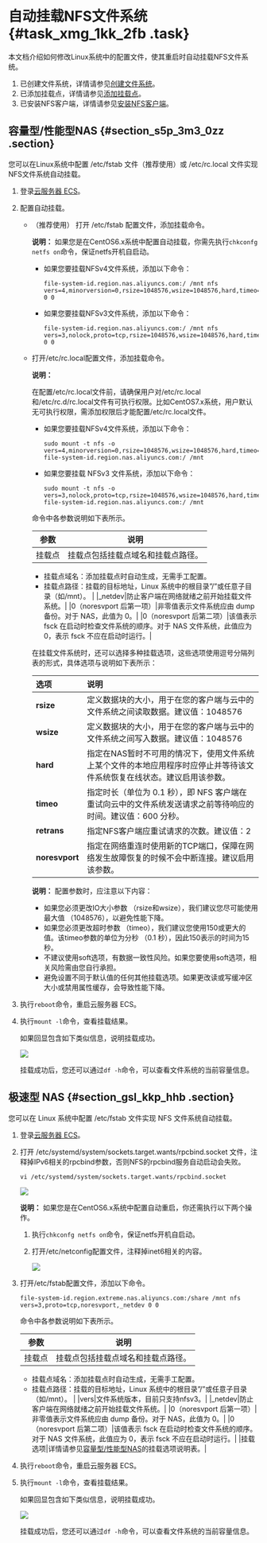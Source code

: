 # 自动挂载NFS文件系统 {#task_xmg_1kk_2fb .task}

本文档介绍如何修改Linux系统中的配置文件，使其重启时自动挂载NFS文件系统。

1.  已创建文件系统，详情请参见[创建文件系统](cn.zh-CN/控制台用户指南/管理文件系统.md#section_5jo_0kj_jn5)。
2.  已添加挂载点，详情请参见[添加挂载点](cn.zh-CN/控制台用户指南/管理挂载点.md#section_6xi_a3u_zkq)。
3.  已安装NFS客户端，详情请参见[安装NFS客户端](cn.zh-CN/控制台用户指南/挂载文件系统/手动挂载NFS文件系统.md#section_kvj_d02_szj)。

## 容量型/性能型NAS {#section_s5p_3m3_0zz .section}

您可以在Linux系统中配置 /etc/fstab 文件（推荐使用）或 /etc/rc.local 文件实现NFS文件系统自动挂载。

1.  登录[云服务器 ECS](https://ecs.console.aliyun.com/)。
2.  配置自动挂载。
    -   （推荐使用） 打开 /etc/fstab 配置文件，添加挂载命令。

        **说明：** 如果您是在CentOS6.x系统中配置自动挂载，你需先执行`chkconfg netfs on`命令，保证netfs开机自启动。

        -   如果您要挂载NFSv4文件系统，添加以下命令：

            ``` {#codeblock_h4f_oyv_rqa}
            file-system-id.region.nas.aliyuncs.com:/ /mnt nfs vers=4,minorversion=0,rsize=1048576,wsize=1048576,hard,timeo=600,retrans=2,_netdev,noresvport 0 0
            ```

        -   如果您要挂载NFSv3文件系统，添加以下命令：

            ``` {#codeblock_8c4_lp7_3qy}
            file-system-id.region.nas.aliyuncs.com:/ /mnt nfs vers=3,nolock,proto=tcp,rsize=1048576,wsize=1048576,hard,timeo=600,retrans=2,_netdev,noresvport 0 0
            ```

    -   打开/etc/rc.local配置文件，添加挂载命令。

        **说明：** 

        在配置/etc/rc.local文件前，请确保用户对/etc/rc.local和/etc/rc.d/rc.local文件有可执行权限。比如CentOS7.x系统，用户默认无可执行权限，需添加权限后才能配置/etc/rc.local文件。

        -   如果您要挂载NFSv4文件系统，添加以下命令：

            ``` {#codeblock_3n0_a3u_f6q}
            sudo mount -t nfs -o vers=4,minorversion=0,rsize=1048576,wsize=1048576,hard,timeo=600,retrans=2,_netdev,noresvport file-system-id.region.nas.aliyuncs.com:/ /mnt
            ```

        -   如果您要挂载 NFSv3 文件系统，添加以下命令：

            ``` {#codeblock_ycw_chq_glo}
            sudo mount -t nfs -o vers=3,nolock,proto=tcp,rsize=1048576,wsize=1048576,hard,timeo=600,retrans=2,noresvport file-system-id.region.nas.aliyuncs.com:/ /mnt
            ```

        命令中各参数说明如下表所示。

        |参数|说明|
        |--|--|
        |挂载点| 挂载点包括挂载点域名和挂载点路径。

        -   挂载点域名：添加挂载点时自动生成，无需手工配置。
        -   挂载点路径：挂载的目标地址，Linux 系统中的根目录”/”或任意子目录（如/mnt）。
 |
        |\_netdev|防止客户端在网络就绪之前开始挂载文件系统。|
        |0（noresvport 后第一项）|非零值表示文件系统应由 dump 备份。对于 NAS，此值为 0。|
        |0（noresvport 后第二项）|该值表示 fsck 在启动时检查文件系统的顺序。对于 NAS 文件系统，此值应为 0，表示 fsck 不应在启动时运行。|

        在挂载文件系统时，还可以选择多种挂载选项，这些选项使用逗号分隔列表的形式，具体选项与说明如下表所示：

        |选项|说明|
        |:-|:-|
        |**rsize**|定义数据块的大小，用于在您的客户端与云中的文件系统之间读取数据。建议值：1048576|
        |**wsize**|定义数据块的大小，用于在您的客户端与云中的文件系统之间写入数据。建议值：1048576|
        |**hard**|指定在NAS暂时不可用的情况下，使用文件系统上某个文件的本地应用程序时应停止并等待该文件系统恢复在线状态。建议启用该参数。|
        |**timeo**|指定时长（单位为 0.1 秒），即 NFS 客户端在重试向云中的文件系统发送请求之前等待响应的时间。建议值：600 分秒。|
        |**retrans**|指定NFS客户端应重试请求的次数。建议值：2|
        |**noresvport**|指定在网络重连时使用新的TCP端口，保障在网络发生故障恢复的时候不会中断连接。建议启用该参数。|

        **说明：** 配置参数时，应注意以下内容：

        -   如果您必须更改IO大小参数 （rsize和wsize），我们建议您尽可能使用最大值 （1048576），以避免性能下降。
        -   如果您必须更改超时参数 （timeo），我们建议您使用150或更大的值。该timeo参数的单位为分秒 （0.1 秒），因此150表示的时间为15秒。
        -   不建议使用soft选项，有数据一致性风险。如果您要使用soft选项，相关风险需由您自行承担。
        -   避免设置不同于默认值的任何其他挂载选项。如果更改读或写缓冲区大小或禁用属性缓存，会导致性能下降。
3.  执行`reboot`命令，重启云服务器 ECS。
4.  执行`mount -l`命令，查看挂载结果。

    如果回显包含如下类似信息，说明挂载成功。

    ![](http://static-aliyun-doc.oss-cn-hangzhou.aliyuncs.com/assets/img/21207/156274750549539_zh-CN.png)

    挂载成功后，您还可以通过`df -h`命令，可以查看文件系统的当前容量信息。


## 极速型 NAS {#section_gsl_kkp_hhb .section}

您可以在 Linux 系统中配置 /etc/fstab 文件实现 NFS 文件系统自动挂载。

1.  登录[云服务器 ECS](https://ecs.console.aliyun.com/)。
2.  打开 /etc/systemd/system/sockets.target.wants/rpcbind.socket 文件，注释掉IPv6相关的rpcbind参数，否则NFS的rpcbind服务自动启动会失败。

    ``` {#codeblock_28k_a5e_p20}
    vi /etc/systemd/system/sockets.target.wants/rpcbind.socket
    ```

    ![](http://static-aliyun-doc.oss-cn-hangzhou.aliyuncs.com/assets/img/21506/156274750651186_zh-CN.png)

    **说明：** 如果您是在CentOS6.x系统中配置自动重启，你还需执行以下两个操作。

    1.  执行`chkconfg netfs on`命令，保证netfs开机自启动。
    2.  打开/etc/netconfig配置文件，注释掉inet6相关的内容。

        ![](http://static-aliyun-doc.oss-cn-hangzhou.aliyuncs.com/assets/img/21506/156274750651194_zh-CN.png)

3.  打开/etc/fstab配置文件，添加以下命令。

    ``` {#codeblock_1ou_448_9aw}
    file-system-id.region.extreme.nas.aliyuncs.com:/share /mnt nfs vers=3,proto=tcp,noresvport,_netdev 0 0
    ```

    命令中各参数说明如下表所示。

    |参数|说明|
    |--|--|
    |挂载点| 挂载点包括挂载点域名和挂载点路径。

    -   挂载点域名：添加挂载点时自动生成，无需手工配置。
    -   挂载点路径：挂载的目标地址，Linux 系统中的根目录”/”或任意子目录（如/mnt）。
 |
    |vers|文件系统版本，目前只支持nfsv3。|
    |\_netdev|防止客户端在网络就绪之前开始挂载文件系统。|
    |0（noresvport 后第一项）|非零值表示文件系统应由 dump 备份。对于 NAS，此值为 0。|
    |0（noresvport 后第二项）|该值表示 fsck 在启动时检查文件系统的顺序。对于 NAS 文件系统，此值应为 0，表示 fsck 不应在启动时运行。|
    |挂载选项|详情请参见[容量型/性能型NAS](#section_s5p_3m3_0zz)的挂载选项说明表。|

4.  执行`reboot`命令，重启云服务器 ECS。
5.  执行`mount -l`命令，查看挂载结果。

    如果回显包含如下类似信息，说明挂载成功。

    ![](http://static-aliyun-doc.oss-cn-hangzhou.aliyuncs.com/assets/img/21506/156274750651183_zh-CN.png)

    挂载成功后，您还可以通过`df -h`命令，可以查看文件系统的当前容量信息。


